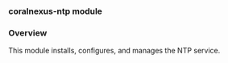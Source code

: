 ### coralnexus-ntp module

### Overview

This module installs, configures, and manages the NTP service.